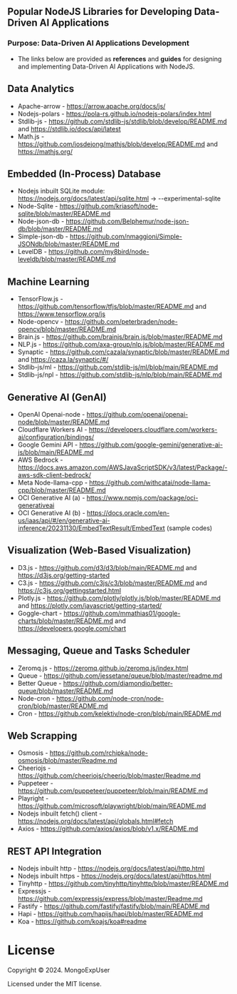 ## Popular NodeJS Libraries for Developing Data-Driven AI Applications

### Purpose: Data-Driven AI Applications Development                                                                                          
- The links below are provided as <strong>references</strong> and <strong>guides</strong> for designing and implementing Data-Driven AI Applications with NodeJS.
    
 
## Data Analytics 
- Apache-arrow - https://arrow.apache.org/docs/js/
- Nodejs-polars - https://pola-rs.github.io/nodejs-polars/index.html
- Stdlib-js - https://github.com/stdlib-js/stdlib/blob/develop/README.md and https://stdlib.io/docs/api/latest
- Math.js - https://github.com/josdejong/mathjs/blob/develop/README.md and https://mathjs.org/
  

## Embedded (In-Process) Database
- Nodejs inbuilt SQLite module: https://nodejs.org/docs/latest/api/sqlite.html  -> --experimental-sqlite
- Node-Sqlite - https://github.com/kriasoft/node-sqlite/blob/master/README.md
- Node-json-db  - https://github.com/Belphemur/node-json-db/blob/master/README.md
- Simple-json-db - https://github.com/nmaggioni/Simple-JSONdb/blob/master/README.md
- LevelDB - https://github.com/my8bird/node-leveldb/blob/master/README.md


## Machine Learning
- TensorFlow.js - https://github.com/tensorflow/tfjs/blob/master/README.md and https://www.tensorflow.org/js
- Node-opencv - https://github.com/peterbraden/node-opencv/blob/master/README.md
- Brain.js - https://github.com/brainjs/brain.js/blob/master/README.md
- NLP.js - https://github.com/axa-group/nlp.js/blob/master/README.md
- Synaptic - https://github.com/cazala/synaptic/blob/master/README.md and https://caza.la/synaptic/#/
- Stdlib-js/ml - https://github.com/stdlib-js/ml/blob/main/README.md
- Stdlib-js/npl - https://github.com/stdlib-js/nlp/blob/main/README.md


## Generative AI (GenAI)
- OpenAI Openai-node - https://github.com/openai/openai-node/blob/master/README.md
- Cloudflare Workers AI - https://developers.cloudflare.com/workers-ai/configuration/bindings/
- Google Gemini API - https://github.com/google-gemini/generative-ai-js/blob/main/README.md 
- AWS Bedrock - https://docs.aws.amazon.com/AWSJavaScriptSDK/v3/latest/Package/-aws-sdk-client-bedrock/
- Meta Node-llama-cpp - https://github.com/withcatai/node-llama-cpp/blob/master/README.md
- OCI Generative AI (a) - https://www.npmjs.com/package/oci-generativeai
- OCI Generative AI (b) -  https://docs.oracle.com/en-us/iaas/api/#/en/generative-ai-inference/20231130/EmbedTextResult/EmbedText (sample codes)



## Visualization (Web-Based Visualization)
- D3.js - https://github.com/d3/d3/blob/main/README.md and https://d3js.org/getting-started
- C3.js - https://github.com/c3js/c3/blob/master/README.md and https://c3js.org/gettingstarted.html
- Plotly.js - https://github.com/plotly/plotly.js/blob/master/README.md and https://plotly.com/javascript/getting-started/
- Goggle-chart - https://github.com/mmathias01/google-charts/blob/master/README.md and https://developers.google.com/chart


## Messaging, Queue and Tasks Scheduler
- Zeromq.js - https://zeromq.github.io/zeromq.js/index.html
- Queue - https://github.com/jessetane/queue/blob/master/readme.md
- Better Queue - https://github.com/diamondio/better-queue/blob/master/README.md
- Node-cron - https://github.com/node-cron/node-cron/blob/master/README.md
- Cron - https://github.com/kelektiv/node-cron/blob/main/README.md


## Web Scrapping
- Osmosis - https://github.com/rchipka/node-osmosis/blob/master/Readme.md
- Cheeriojs - https://github.com/cheeriojs/cheerio/blob/master/Readme.md
- Puppeteer - https://github.com/puppeteer/puppeteer/blob/main/README.md
- Playright - https://github.com/microsoft/playwright/blob/main/README.md
- Nodejs inbuilt fetch() client - https://nodejs.org/docs/latest/api/globals.html#fetch
- Axios - https://github.com/axios/axios/blob/v1.x/README.md


## REST API Integration
- Nodejs inbuilt http - https://nodejs.org/docs/latest/api/http.html
- Nodejs inbuilt https - https://nodejs.org/docs/latest/api/https.html
- Tinyhttp - https://github.com/tinyhttp/tinyhttp/blob/master/README.md
- Expressjs - https://github.com/expressjs/express/blob/master/Readme.md
- Fastify -  https://github.com/fastify/fastify/blob/main/README.md
- Hapi - https://github.com/hapijs/hapi/blob/master/README.md
- Koa - https://github.com/koajs/koa#readme




# License

Copyright © 2024. MongoExpUser

Licensed under the MIT license.

